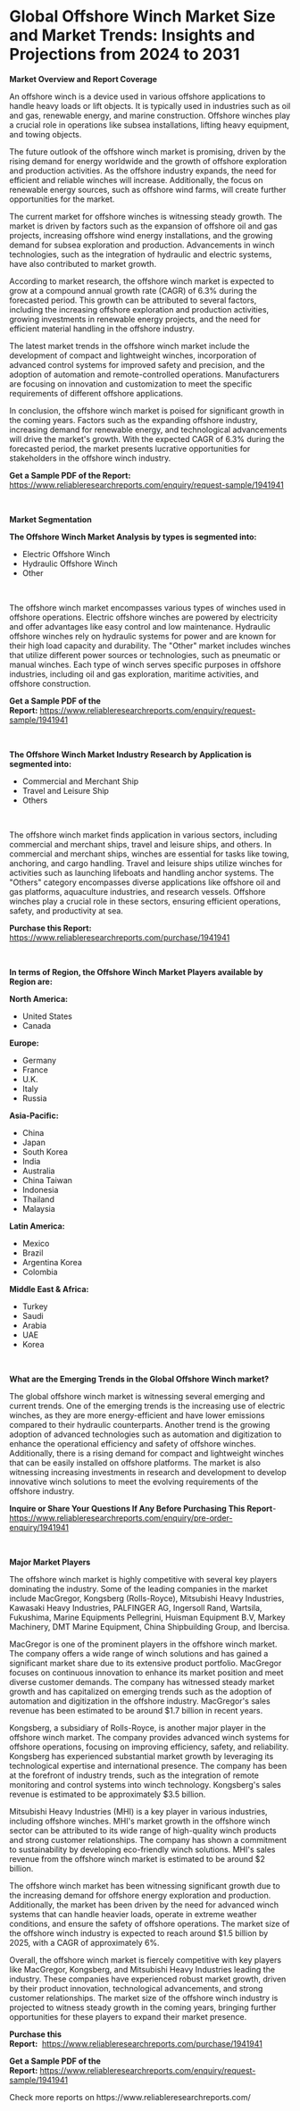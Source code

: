 <p><h1>Global Offshore Winch Market Size and Market Trends: Insights and Projections from 2024 to 2031</h1></p><p><strong>Market Overview and Report Coverage</strong></p>
<p><p>An offshore winch is a device used in various offshore applications to handle heavy loads or lift objects. It is typically used in industries such as oil and gas, renewable energy, and marine construction. Offshore winches play a crucial role in operations like subsea installations, lifting heavy equipment, and towing objects.</p><p>The future outlook of the offshore winch market is promising, driven by the rising demand for energy worldwide and the growth of offshore exploration and production activities. As the offshore industry expands, the need for efficient and reliable winches will increase. Additionally, the focus on renewable energy sources, such as offshore wind farms, will create further opportunities for the market.</p><p>The current market for offshore winches is witnessing steady growth. The market is driven by factors such as the expansion of offshore oil and gas projects, increasing offshore wind energy installations, and the growing demand for subsea exploration and production. Advancements in winch technologies, such as the integration of hydraulic and electric systems, have also contributed to market growth.</p><p>According to market research, the offshore winch market is expected to grow at a compound annual growth rate (CAGR) of 6.3% during the forecasted period. This growth can be attributed to several factors, including the increasing offshore exploration and production activities, growing investments in renewable energy projects, and the need for efficient material handling in the offshore industry.</p><p>The latest market trends in the offshore winch market include the development of compact and lightweight winches, incorporation of advanced control systems for improved safety and precision, and the adoption of automation and remote-controlled operations. Manufacturers are focusing on innovation and customization to meet the specific requirements of different offshore applications.</p><p>In conclusion, the offshore winch market is poised for significant growth in the coming years. Factors such as the expanding offshore industry, increasing demand for renewable energy, and technological advancements will drive the market's growth. With the expected CAGR of 6.3% during the forecasted period, the market presents lucrative opportunities for stakeholders in the offshore winch industry.</p></p>
<p><strong>Get a Sample PDF of the Report:</strong> <a href="https://www.reliableresearchreports.com/enquiry/request-sample/1941941">https://www.reliableresearchreports.com/enquiry/request-sample/1941941</a></p>
<p>&nbsp;</p>
<p><strong>Market Segmentation</strong></p>
<p><strong>The Offshore Winch Market Analysis by types is segmented into:</strong></p>
<p><ul><li>Electric Offshore Winch</li><li>Hydraulic Offshore Winch</li><li>Other</li></ul></p>
<p>&nbsp;</p>
<p><p>The offshore winch market encompasses various types of winches used in offshore operations. Electric offshore winches are powered by electricity and offer advantages like easy control and low maintenance. Hydraulic offshore winches rely on hydraulic systems for power and are known for their high load capacity and durability. The "Other" market includes winches that utilize different power sources or technologies, such as pneumatic or manual winches. Each type of winch serves specific purposes in offshore industries, including oil and gas exploration, maritime activities, and offshore construction.</p></p>
<p><strong>Get a Sample PDF of the Report:</strong>&nbsp;<a href="https://www.reliableresearchreports.com/enquiry/request-sample/1941941">https://www.reliableresearchreports.com/enquiry/request-sample/1941941</a></p>
<p>&nbsp;</p>
<p><strong>The Offshore Winch Market Industry Research by Application is segmented into:</strong></p>
<p><ul><li>Commercial and Merchant Ship</li><li>Travel and Leisure Ship</li><li>Others</li></ul></p>
<p>&nbsp;</p>
<p><p>The offshore winch market finds application in various sectors, including commercial and merchant ships, travel and leisure ships, and others. In commercial and merchant ships, winches are essential for tasks like towing, anchoring, and cargo handling. Travel and leisure ships utilize winches for activities such as launching lifeboats and handling anchor systems. The "Others" category encompasses diverse applications like offshore oil and gas platforms, aquaculture industries, and research vessels. Offshore winches play a crucial role in these sectors, ensuring efficient operations, safety, and productivity at sea.</p></p>
<p><strong>Purchase this Report:</strong>&nbsp; <a href="https://www.reliableresearchreports.com/purchase/1941941">https://www.reliableresearchreports.com/purchase/1941941</a></p>
<p>&nbsp;</p>
<p><strong>In terms of Region, the Offshore Winch Market Players available by Region are:</strong></p>
<p>
    <p> <strong> North America: </strong>
        <ul>
            <li>United States</li>
            <li>Canada</li>
        </ul>
        </p> 
    <p> <strong> Europe: </strong>
        <ul>
            <li>Germany</li>
            <li>France</li>
            <li>U.K.</li>
            <li>Italy</li>
            <li>Russia</li>
        </ul>
        </p> 
    <p> <strong> Asia-Pacific: </strong>
        <ul>
            <li>China</li>
            <li>Japan</li>
            <li>South Korea</li>
            <li>India</li>
            <li>Australia</li>
            <li>China Taiwan</li>
            <li>Indonesia</li>
            <li>Thailand</li>
            <li>Malaysia</li>
        </ul>
        </p> 
    <p> <strong> Latin America: </strong>
        <ul>
            <li>Mexico</li>
            <li>Brazil</li>
            <li>Argentina Korea</li>
            <li>Colombia</li>
        </ul>
        </p> 
    <p> <strong> Middle East & Africa: </strong>
        <ul>
            <li>Turkey</li>
            <li>Saudi</li>
            <li>Arabia</li>
            <li>UAE</li>
            <li>Korea</li>
        </ul>
    </p>
    </p>
<p>&nbsp;</p>
<p><strong>What are the Emerging Trends in the Global Offshore Winch market?</strong></p>
<p><p>The global offshore winch market is witnessing several emerging and current trends. One of the emerging trends is the increasing use of electric winches, as they are more energy-efficient and have lower emissions compared to their hydraulic counterparts. Another trend is the growing adoption of advanced technologies such as automation and digitization to enhance the operational efficiency and safety of offshore winches. Additionally, there is a rising demand for compact and lightweight winches that can be easily installed on offshore platforms. The market is also witnessing increasing investments in research and development to develop innovative winch solutions to meet the evolving requirements of the offshore industry.</p></p>
<p><strong>Inquire or Share Your Questions If Any Before Purchasing This Report</strong>- <a href="https://www.reliableresearchreports.com/enquiry/pre-order-enquiry/1941941">https://www.reliableresearchreports.com/enquiry/pre-order-enquiry/1941941</a></p>
<p>&nbsp;</p>
<p><strong>Major Market Players</strong></p>
<p><p>The offshore winch market is highly competitive with several key players dominating the industry. Some of the leading companies in the market include MacGregor, Kongsberg (Rolls-Royce), Mitsubishi Heavy Industries, Kawasaki Heavy Industries, PALFINGER AG, Ingersoll Rand, Wartsila, Fukushima, Marine Equipments Pellegrini, Huisman Equipment B.V, Markey Machinery, DMT Marine Equipment, China Shipbuilding Group, and Ibercisa.</p><p>MacGregor is one of the prominent players in the offshore winch market. The company offers a wide range of winch solutions and has gained a significant market share due to its extensive product portfolio. MacGregor focuses on continuous innovation to enhance its market position and meet diverse customer demands. The company has witnessed steady market growth and has capitalized on emerging trends such as the adoption of automation and digitization in the offshore industry. MacGregor's sales revenue has been estimated to be around $1.7 billion in recent years.</p><p>Kongsberg, a subsidiary of Rolls-Royce, is another major player in the offshore winch market. The company provides advanced winch systems for offshore operations, focusing on improving efficiency, safety, and reliability. Kongsberg has experienced substantial market growth by leveraging its technological expertise and international presence. The company has been at the forefront of industry trends, such as the integration of remote monitoring and control systems into winch technology. Kongsberg's sales revenue is estimated to be approximately $3.5 billion.</p><p>Mitsubishi Heavy Industries (MHI) is a key player in various industries, including offshore winches. MHI's market growth in the offshore winch sector can be attributed to its wide range of high-quality winch products and strong customer relationships. The company has shown a commitment to sustainability by developing eco-friendly winch solutions. MHI's sales revenue from the offshore winch market is estimated to be around $2 billion.</p><p>The offshore winch market has been witnessing significant growth due to the increasing demand for offshore energy exploration and production. Additionally, the market has been driven by the need for advanced winch systems that can handle heavier loads, operate in extreme weather conditions, and ensure the safety of offshore operations. The market size of the offshore winch industry is expected to reach around $1.5 billion by 2025, with a CAGR of approximately 6%.</p><p>Overall, the offshore winch market is fiercely competitive with key players like MacGregor, Kongsberg, and Mitsubishi Heavy Industries leading the industry. These companies have experienced robust market growth, driven by their product innovation, technological advancements, and strong customer relationships. The market size of the offshore winch industry is projected to witness steady growth in the coming years, bringing further opportunities for these players to expand their market presence.</p></p>
<p><strong>Purchase this Report:</strong>&nbsp;&nbsp;<a href="https://www.reliableresearchreports.com/purchase/1941941">https://www.reliableresearchreports.com/purchase/1941941</a></p>
<p></p>
<p><strong>Get a Sample PDF of the Report:</strong>&nbsp;<a href="https://www.reliableresearchreports.com/enquiry/request-sample/1941941">https://www.reliableresearchreports.com/enquiry/request-sample/1941941</a></p>
<p>Check more reports on https://www.reliableresearchreports.com/</p>